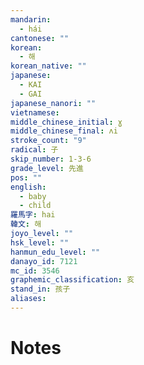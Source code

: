 ```yaml
---
mandarin:
  - hái
cantonese: ""
korean:
  - 해
korean_native: ""
japanese:
  - KAI
  - GAI
japanese_nanori: ""
vietnamese:
middle_chinese_initial: ɣ
middle_chinese_final: ʌi
stroke_count: "9"
radical: 子
skip_number: 1-3-6
grade_level: 先進
pos: ""
english:
  - baby
  - child
羅馬字: hai
韓文: 해
joyo_level: ""
hsk_level: ""
hanmun_edu_level: ""
danayo_id: 7121
mc_id: 3546
graphemic_classification: 亥
stand_in: 孩子
aliases:
---
```


# Notes
